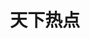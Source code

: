 ---
description: 内容筛选的还有一些水准。
layout: post
results:
- primaryGenreName: News
  version: '1.0'
  artworkUrl100: http://a1283.phobos.apple.com/us/r30/Purple4/v4/8d/1c/e1/8d1ce1dd-acb5-904d-279e-98b5b90ef07d/mzl.ccdmyahp.png
  trackViewUrl: https://itunes.apple.com/cn/app/tian-xia-re-dian/id768013350?mt=8&uo=4
  artworkUrl60: http://a1853.phobos.apple.com/us/r30/Purple4/v4/cc/03/0a/cc030a07-7f4e-34df-3fb4-5174fdd20335/logo57.png
  userRatingCountForCurrentVersion: 2
  sellerName: Yidian Wangju Technology Co., Ltd
  supportedDevices:
  - iPhone5
  - iPadThirdGen
  - iPodTouchFifthGen
  - iPhone4
  - iPad2Wifi
  - iPadMini4G
  - iPhone5s
  - iPhone-3GS
  - iPhone4S
  - iPadThirdGen4G
  - iPadFourthGen
  - iPadFourthGen4G
  - iPodTouchourthGen
  - iPad23G
  - iPadMini
  - iPhone5c
  genres:
  - 新闻
  - 图书
  trackName: 天下热点
  description: 家事国事天下事，热点实时关心；民生理财军事科技，娱乐段子八卦美图，看点层出不穷；只给你最值得关注的，每天10分钟，让你轻松掌握天下。更有新闻智能推送和订阅功能，猜你所想，惊喜不断~
  price: 0
  trackId: 768013350
  releaseDate: '2013-12-11T12:54:55Z'
  screenshotUrls:
  - http://a2.mzstatic.com/us/r30/Purple4/v4/a9/67/cd/a967cded-7789-0c55-fe83-af5348668a5e/screen1136x1136.jpeg
  - http://a1.mzstatic.com/us/r30/Purple/v4/a1/d3/45/a1d3456b-5e10-7987-7d6b-901262b13f97/screen1136x1136.jpeg
  - http://a1.mzstatic.com/us/r30/Purple4/v4/47/42/9d/47429da9-5786-5e69-92a0-3330e6c5157f/screen1136x1136.jpeg
  - http://a3.mzstatic.com/us/r30/Purple/v4/c9/cb/a5/c9cba507-70c2-2d60-6643-9b9829dea411/screen1136x1136.jpeg
  - http://a2.mzstatic.com/us/r30/Purple/v4/a8/db/8a/a8db8a85-35a3-7a6d-de99-575befb00fb8/screen1136x1136.jpeg
  artistViewUrl: https://itunes.apple.com/cn/artist/yidian-wangju-technology-co./id734339067?uo=4
  primaryGenreId: 6009
  averageUserRatingForCurrentVersion: 5
  kind: software
  fileSizeBytes: '14798004'
  bundleId: com.yidian.hot
  trackContentRating: 4+
  artistName: Yidian Wangju Technology co.,Ltd
  trackCensoredName: 天下热点
  isGameCenterEnabled: false
  contentAdvisoryRating: 4+
  languageCodesISO2A:
  - ZH
  features: &a []
  wrapperType: software
  artworkUrl512: http://a1283.phobos.apple.com/us/r30/Purple4/v4/8d/1c/e1/8d1ce1dd-acb5-904d-279e-98b5b90ef07d/mzl.ccdmyahp.png
  formattedPrice: 免费
  artistId: 734339067
  genreIds:
  - '6009'
  - '6018'
  currency: CNY
  ipadScreenshotUrls: *a
category: 新闻
tags: tag1
resultCount: 1
title: 天下热点

---